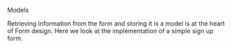 Models

Retrieving information from the form and storing it is a model is at the heart of Form design. Here we look at the implementation of a simple sign up form.
